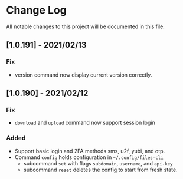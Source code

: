 # Change Log

All notable changes to this project will be documented in this file.

## [1.0.191] - 2021/02/13
### Fix
- version command now display current version correctly.

## [1.0.190] - 2021/02/12
### Fix
- `download` and `upload` command now support session login


### Added
- Support basic login and 2FA methods sms, u2f, yubi, and otp.
- Command `config` holds configuration in `~/.config/files-cli`
  - subcommand `set` with flags `subdomain`, `username`, and `api-key`
  - subcommand `reset` deletes the config to start from fresh state.
